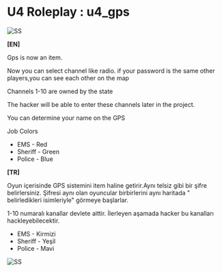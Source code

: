 
# U4 Roleplay : u4_gps
![SS](https://i.hizliresim.com/pY8Z8L.jpg)


**[EN]**

Gps is now an item.

Now you can select channel like radio. 
if your password is the same other players,you can see each other on the map

Channels 1-10 are owned by the state

The hacker will be able to enter these channels later in the project.

You can determine your name on the GPS

Job Colors

* EMS - Red
* Sheriff - Green
* Police - Blue


**[TR]**

Oyun içerisinde GPS sistemini item haline getirir.Aynı telsiz gibi bir şifre belirlersiniz. Şifresi aynı olan oyuncular birbirlerini aynı haritada " belirledikleri isimleriyle" görmeye başlarlar.

1-10 numaralı kanallar devlete aittir. İlerleyen aşamada hacker bu kanalları hackleyebilecektir.


* EMS - Kirmizi
* Sheriff - Yeşil
* Police - Mavi


![SS](https://i.hizliresim.com/RX9VZ1.png)


